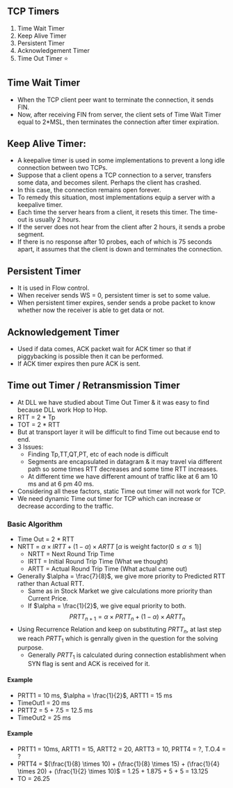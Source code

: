 ## TCP Timers
1. Time Wait Timer
2. Keep Alive Timer
3. Persistent Timer
4. Acknowledgement Timer
5. Time Out Timer ⭐

## Time Wait Timer
- When the TCP client peer want to terminate the connection, it sends FIN.
- Now, after receiving FIN from server, the client sets of Time Wait Timer equal to 2*MSL, then terminates the connection after timer expiration.

## Keep Alive Timer:
- A keepalive timer is used in some implementations to prevent a long idle connection between two TCPs.
- Suppose that a client opens a TCP connection to a server, transfers some data, and becomes silent. Perhaps the client has crashed.
- In this case, the connection remains open forever.
- To remedy this situation, most implementations equip a server with a keepalive timer.
- Each time the server hears from a client, it resets this timer. The time-out is usually 2 hours.
- If the server does not hear from the client after 2 hours, it sends a probe segment.
- If there is no response after 10 probes, each of which is 75 seconds apart, it assumes that the client is down and terminates the connection.

## Persistent Timer
- It is used in Flow control.
- When receiver sends WS = 0, persistent timer is set to some value.
- When persistent timer expires, sender sends a probe packet to know whether now the receiver is able to get data or not.

## Acknowledgement Timer
- Used if data comes, ACK packet wait for ACK timer so that if piggybacking is possible then it can be performed.
- If ACK timer expires then pure ACK is sent.

## Time out Timer / Retransmission Timer
- At DLL we have studied about Time Out Timer & it was easy to find because DLL work Hop to Hop.
- RTT = 2 * Tp
- TOT = 2 * RTT
- But at transport layer it will be difficult to find Time out because end to end.
- 3 Issues:
  - Finding Tp,TT,QT,PT, etc of each node is difficult
  - Segments are encapsulated in datagram & it may travel via different path so some times RTT decreases and some time RTT increases.
  - At different time we have different amount of traffic like at 6 am 10 ms and at 6 pm 40 ms.
- Considering all these factors, static Time out timer will not work for TCP.
- We need dynamic Time out timer for TCP which can increase or decrease according to the traffic.
### Basic Algorithm
- Time Out = 2 * RTT
- NRTT = $\alpha \times IRTT + (1-\alpha) \times ARTT$ [$\alpha$ is weight factor($0 \leq \alpha \leq 1$)]
  - NRTT = Next Round Trip Time
  - IRTT = Initial Round Trip Time (What we thought)
  - ARTT = Actual Round Trip Time (What actual came out)
- Generally $\alpha = \frac{7}{8}$, we give more priority to Predicted RTT rather than Actual RTT.
  - Same as in Stock Market we give calculations more priority than Current Price.
  - If $\alpha = \frac{1}{2}$, we give equal priority to both.
$$PRTT_{n+1} = \alpha \times PRTT_{n} + (1-\alpha) \times ARTT_{n}$$
- Using Recurrence Relation and keep on substituting $PRTT_{n}$, at last step we reach $PRTT_{1}$ which is genrally given in the question for the solving purpose.
  - Generally $PRTT_{1}$ is calculated during connection establishment when SYN flag is sent and ACK is received for it.
#### Example
- PRTT1 = 10 ms, $\alpha = \frac{1}{2}$, ARTT1 = 15 ms
- TimeOut1 = 20 ms
- PRTT2 = 5 + 7.5 = 12.5 ms
- TimeOut2 = 25 ms
#### Example
- PRTT1 = 10ms, ARTT1 = 15, ARTT2 = 20, ARTT3 = 10, PRTT4 = ?, T.O.4 = ?
- PRTT4 = $(\frac{1}{8} \times 10) + (\frac{1}{8} \times 15) + (\frac{1}{4} \times 20) + (\frac{1}{2} \times 10)$ = 1.25 + 1.875 + 5 + 5 = 13.125
- TO = 26.25